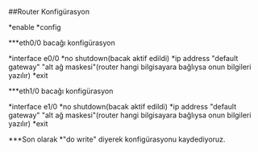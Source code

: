  ##Router Konfigürasyon
 
  *enable
  *config

  ***eth0/0 bacağı konfigürasyon
  
   *interface e0/0
   *no shutdown(bacak aktif edildi)
   *ip address "default gateway"  "alt ağ maskesi"(router hangi bilgisayara bağlıysa onun bilgileri yazılır)
   *exit

  ***eth1/0 bacağı konfigürasyon
 
   *interface e1/0
   *no shutdown(bacak aktif edildi)
   *ip address "default gateway"  "alt ağ maskesi"(router hangi bilgisayara bağlıysa onun bilgileri yazılır)
   *exit

  ***Son olarak
   *"do write" diyerek konfigürasyonu kaydediyoruz.
 
